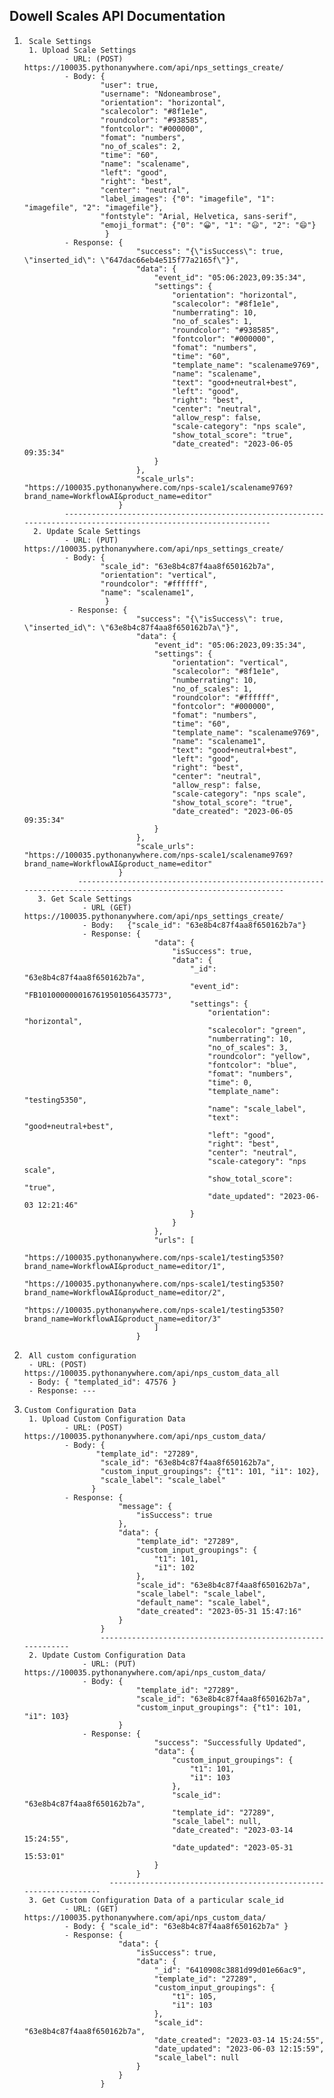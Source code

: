## Dowell Scales API Documentation

       
1.      Scale Settings
        1. Upload Scale Settings
                - URL: (POST) https://100035.pythonanywhere.com/api/nps_settings_create/
                - Body: {
                        "user": true,
                        "username": "Ndoneambrose",
                        "orientation": "horizontal",
                        "scalecolor": "#8f1e1e",
                        "roundcolor": "#938585",
                        "fontcolor": "#000000",
                        "fomat": "numbers",
                        "no_of_scales": 2,
                        "time": "60",
                        "name": "scalename",
                        "left": "good",
                        "right": "best",
                        "center": "neutral",
                        "label_images": {"0": "imagefile", "1": "imagefile", "2": "imagefile"},
                        "fontstyle": "Arial, Helvetica, sans-serif",
                        "emoji_format": {"0": "😀", "1": "😃", "2": "😄"}
                         }   
                - Response: {
                                "success": "{\"isSuccess\": true, \"inserted_id\": \"647dac66eb4e515f77a2165f\"}",
                                "data": {
                                    "event_id": "05:06:2023,09:35:34",
                                    "settings": {
                                        "orientation": "horizontal",
                                        "scalecolor": "#8f1e1e",
                                        "numberrating": 10,
                                        "no_of_scales": 1,
                                        "roundcolor": "#938585",
                                        "fontcolor": "#000000",
                                        "fomat": "numbers",
                                        "time": "60",
                                        "template_name": "scalename9769",
                                        "name": "scalename",
                                        "text": "good+neutral+best",
                                        "left": "good",
                                        "right": "best",
                                        "center": "neutral",
                                        "allow_resp": false,
                                        "scale-category": "nps scale",
                                        "show_total_score": "true",
                                        "date_created": "2023-06-05 09:35:34"
                                    }
                                },
                                "scale_urls": "https://100035.pythonanywhere.com/nps-scale1/scalename9769?brand_name=WorkflowAI&product_name=editor"
                            }
                -----------------------------------------------------------------------------------------------------------------
         2. Update Scale Settings
                - URL: (PUT) https://100035.pythonanywhere.com/api/nps_settings_create/
                - Body: {
                        "scale_id": "63e8b4c87f4aa8f650162b7a",
                        "orientation": "vertical",
                        "roundcolor": "#ffffff",                   
                        "name": "scalename1",                
                         }
                 - Response: {
                                "success": "{\"isSuccess\": true, \"inserted_id\": \"63e8b4c87f4aa8f650162b7a\"}",
                                "data": {
                                    "event_id": "05:06:2023,09:35:34",
                                    "settings": {
                                        "orientation": "vertical",
                                        "scalecolor": "#8f1e1e",
                                        "numberrating": 10,
                                        "no_of_scales": 1,
                                        "roundcolor": "#ffffff",
                                        "fontcolor": "#000000",
                                        "fomat": "numbers",
                                        "time": "60",
                                        "template_name": "scalename9769",
                                        "name": "scalename1",
                                        "text": "good+neutral+best",
                                        "left": "good",
                                        "right": "best",
                                        "center": "neutral",
                                        "allow_resp": false,
                                        "scale-category": "nps scale",
                                        "show_total_score": "true",
                                        "date_created": "2023-06-05 09:35:34"
                                    }
                                },
                                "scale_urls": "https://100035.pythonanywhere.com/nps-scale1/scalename9769?brand_name=WorkflowAI&product_name=editor"
                            }
                   -----------------------------------------------------------------------------------------------------------------
          3. Get Scale Settings
                    - URL (GET) https://100035.pythonanywhere.com/api/nps_settings_create/
                    - Body:   {"scale_id": "63e8b4c87f4aa8f650162b7a"}
                    - Response: {
                                    "data": {
                                        "isSuccess": true,
                                        "data": {
                                            "_id": "63e8b4c87f4aa8f650162b7a",
                                            "event_id": "FB1010000000167619501056435773",
                                            "settings": {
                                                "orientation": "horizontal",
                                                "scalecolor": "green",
                                                "numberrating": 10,
                                                "no_of_scales": 3,
                                                "roundcolor": "yellow",
                                                "fontcolor": "blue",
                                                "fomat": "numbers",
                                                "time": 0,
                                                "template_name": "testing5350",
                                                "name": "scale_label",
                                                "text": "good+neutral+best",
                                                "left": "good",
                                                "right": "best",
                                                "center": "neutral",
                                                "scale-category": "nps scale",
                                                "show_total_score": "true",
                                                "date_updated": "2023-06-03 12:21:46"
                                            }
                                        }
                                    },
                                    "urls": [
                                        "https://100035.pythonanywhere.com/nps-scale1/testing5350?brand_name=WorkflowAI&product_name=editor/1",
                                        "https://100035.pythonanywhere.com/nps-scale1/testing5350?brand_name=WorkflowAI&product_name=editor/2",
                                        "https://100035.pythonanywhere.com/nps-scale1/testing5350?brand_name=WorkflowAI&product_name=editor/3"
                                    ]
                                }
             

2.      All custom configuration
        - URL: (POST) https://100035.pythonanywhere.com/api/nps_custom_data_all
        - Body: { "templated_id": 47576 }
        - Response: ---

3.     Custom Configuration Data
        1. Upload Custom Configuration Data
                - URL: (POST) https://100035.pythonanywhere.com/api/nps_custom_data/
                - Body: { 
                       "template_id": "27289",         
                        "scale_id": "63e8b4c87f4aa8f650162b7a",                   
                        "custom_input_groupings": {"t1": 101, "i1": 102},    
                        "scale_label": "scale_label" 
                      }
                - Response: {
                            "message": {
                                "isSuccess": true
                            },
                            "data": {
                                "template_id": "27289",
                                "custom_input_groupings": {
                                    "t1": 101,
                                    "i1": 102
                                },
                                "scale_id": "63e8b4c87f4aa8f650162b7a",
                                "scale_label": "scale_label",
                                "default_name": "scale_label",
                                "date_created": "2023-05-31 15:47:16"
                            }
                        }
                        ------------------------------------------------------------
        2. Update Custom Configuration Data
                    - URL: (PUT) https://100035.pythonanywhere.com/api/nps_custom_data/
                    - Body: {
                                "template_id": "27289",
                                "scale_id": "63e8b4c87f4aa8f650162b7a",
                                "custom_input_groupings": {"t1": 101, "i1": 103}
                            }
                    - Response: {
                                    "success": "Successfully Updated",
                                    "data": {
                                        "custom_input_groupings": {
                                            "t1": 101,
                                            "i1": 103
                                        },
                                        "scale_id": "63e8b4c87f4aa8f650162b7a",
                                        "template_id": "27289",
                                        "scale_label": null,
                                        "date_created": "2023-03-14 15:24:55",
                                        "date_updated": "2023-05-31 15:53:01"
                                    }
                                }
                          -----------------------------------------------------------------
        3. Get Custom Configuration Data of a particular scale_id
                - URL: (GET) https://100035.pythonanywhere.com/api/nps_custom_data/
                - Body: { "scale_id": "63e8b4c87f4aa8f650162b7a" }
                - Response: {
                            "data": {
                                "isSuccess": true,
                                "data": {
                                    "_id": "6410908c3881d99d01e66ac9",
                                    "template_id": "27289",
                                    "custom_input_groupings": {
                                        "t1": 105,
                                        "i1": 103
                                    },
                                    "scale_id": "63e8b4c87f4aa8f650162b7a",
                                    "date_created": "2023-03-14 15:24:55",
                                    "date_updated": "2023-06-03 12:15:59",
                                    "scale_label": null
                                }
                            }
                        }


